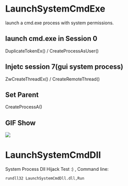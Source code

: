 # LaunchSystemCmdExe
launch a cmd.exe process with system permissions.

## launch cmd.exe in Session 0 
DuplicateTokenEx() / CreateProcessAsUser()

## Injetc session 7(gui system process)
ZwCreateThreadEx() / CreateRemoteThread()

## Set Parent
CreateProcessA()

## GIF Show
![](https://cdn.jsdelivr.net/gh/yanghaoi/LaunchSystemCmd/LaunchSystemCmdExe/Images/run.gif)

# LaunchSystemCmdDll
System Process Dll Hijack Test :) , Command line:
  ```markdown
  rundll32 LaunchSystemCmdDll.dll,Run
  ```

